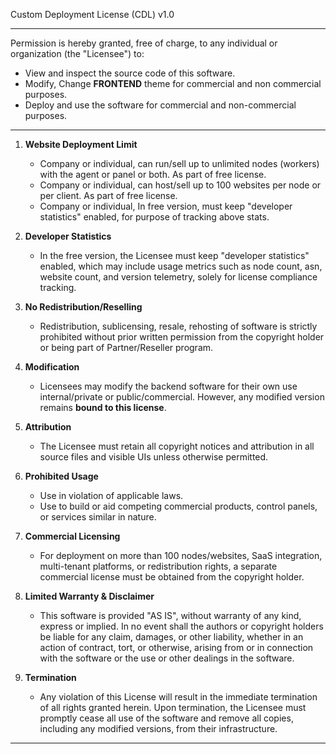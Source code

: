 Custom Deployment License (CDL) v1.0

--- 
Permission is hereby granted, free of charge, to any individual or organization (the "Licensee") to:

- View and inspect the source code of this software.
- Modify, Change **FRONTEND** theme for commercial and non commercial purposes.
- Deploy and use the software for commercial and non-commercial purposes.

--- 

1. **Website Deployment Limit**

   - Company or individual, can run/sell up to unlimited nodes (workers) with the agent or panel or both. As part of free license.
   - Company or individual, can host/sell up to 100 websites per node or per client. As part of free license.
   - Company or individual, In free version, must keep "developer statistics" enabled, for purpose of tracking above stats.

2. **Developer Statistics**

   - In the free version, the Licensee must keep "developer statistics" enabled, which may include usage metrics such as node count, asn, website count, and version telemetry, solely for license compliance tracking.

2. **No Redistribution/Reselling**

   - Redistribution, sublicensing, resale, rehosting of software is strictly prohibited without prior written permission from the copyright holder or being part of Partner/Reseller program.

3. **Modification**

   - Licensees may modify the backend software for their own use internal/private or public/commercial. However, any modified version remains **bound to this license**.

4. **Attribution**

   - The Licensee must retain all copyright notices and attribution in all source files and visible UIs unless otherwise permitted.

5. **Prohibited Usage**

   - Use in violation of applicable laws.
   - Use to build or aid competing commercial products, control panels, or services similar in nature.

6. **Commercial Licensing**

   - For deployment on more than 100 nodes/websites, SaaS integration, multi-tenant platforms, or redistribution rights, a separate commercial license must be obtained from the copyright holder.

7. **Limited Warranty & Disclaimer**

   - This software is provided "AS IS", without warranty of any kind, express or implied. In no event shall the authors or copyright holders be liable for any claim, damages, or other liability, whether in an action of contract, tort, or otherwise, arising from or in connection with the software or the use or other dealings in the software.

8. **Termination**

   - Any violation of this License will result in the immediate termination of all rights granted herein. Upon termination, the Licensee must promptly cease all use of the software and remove all copies, including any modified versions, from their infrastructure.
   
---
